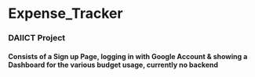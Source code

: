 # Expense_Tracker
### DAIICT Project
#### Consists of a Sign up Page, logging in with Google Account & showing a Dashboard for the various budget usage, currently no backend
